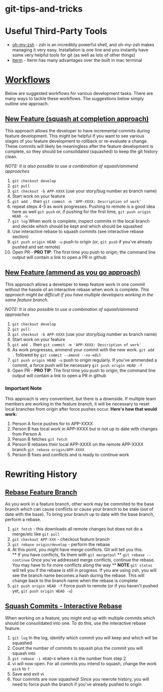 # git-tips-and-tricks

# Useful Third-Party Tools
* [oh-my-zsh](https://github.com/robbyrussell/oh-my-zsh) - zsh is an incredibly powerful shell, and oh-my-zsh makes managing it very easy.  Installation is one line and you instantly have some very helpful tools for git (as well as lots of other things)
* [iterm](https://www.iterm2.com/) - Iterm has many advantages over the built in mac terminal

# [Workflows](#workflows)

Below are suggested workflows for various development tasks.  There are many ways to tackle these workflows.  The suggestions below simply outline one approach.

## [New Feature (squash at completion approach)](#new-feature-squash-completions)
This approach allows the developer to have incremental commits during feature development.  This might be helpful if you want to see various stages of you feature development to rollback or re-evaluate a change.  These commits will likely be meaningless after the feature development is complete, so they should be consolidated (squashed) to keep the git history clean.

*NOTE: It is also possible to use a combination of squash/ammend approaches*

1. `git checkout develop`
2. `git pull`
3. `git checkout -b APP-XXXX` (use your story/bug number as branch name)
4. Start work on your feature
5. `git add .` then `git commit -m 'APP-XXXX: Description of work'`
6. repeat steps 4-5 as work progresses.  Pushing to remote is a good idea here as well `git push` or, if pushing for the first time, `git push origin HEAD -u`
7. `git log` When work is complete, inspect commits in the local branch and decide which should be kept and which should be squashed
8. Use interactive rebase to squash commits (see interactive rebase section)
9. `git push origin HEAD -u` push to origin (or, `git push` if you've already pushed and set remote)
10. Open PR - **PRO TIP**: The first time you push to origin, the command line output will contain a link to open a PR in github

## [New Feature (ammend as you go approach)](#new-feature-amend-as-you-go)
This approach allows a developer to keep feature work in one commit without the hassle of an interactive rebase when work is complete.  *This approach might be difficult if you have multiple developers working in the same feature branch.*

*NOTE: It is also possible to use a combination of squash/ammend approaches*

1. `git checkout develop`
2. `git pull`
3. `git checkout -b APP-XXXX` (use your story/bug number as branch name)
4. Start work on your feature
5. `git add .` then `git commit -m 'APP-XXXX: Description of work'`
6. As work progresses, ammend your commit with the new work. `git add .` followed by `git commit --amend --no-edit`
7. `git push origin HEAD -u` push to origin regularly.  If you've ammended a commit, a force push will be necessary `git push origin HEAD -f`
8. Open PR - **PRO TIP**: The first time you push to origin, the command line output will contain a link to open a PR in github

### Important Note
This approach is very conventient, but there is a downside.  If multiple team members are working in the feature branch, it will be necessary to reset local branches from origin after force pushes occur. 
**Here's how that would work:**
1. Person A force pushes for to APP-XXXX
2. Person B has local work in APP-XXXX but is not up to date with changes from Person A
3. Person B fetches `git fetch`
4. Person B rebases their local APP-XXXX on the remote APP-XXXX branch `git rebase origin/APP-XXXX`
5. Person B fixes and conflicts and is ready to continue work

# Rewriting History
## [Rebase Feature Branch](#rebase-feature-branch)
As you work in a feature branch, other work may be commited to the base branch which can cause conflicts or cause your branch to be stale (out of date with the base).  To bring your branch up to date with the base branch, perform a rebase.
1. `git fetch` - this downloads all remote changes but does not do a merge/etc like `git pull`
2. `git checkout APP-XXX` - checkout feature branch
3. `git rebase origin/develop` - perform the rebase
4. At this point, you might have merge conflicts.  Git will tell you this.  
** If you have conflicts, fix them with `git mergetool`
** `git rebase --continue` Once you've addressed merge conflicts, continue the rebase.  You may have to fix more conflicts along the way
** **NOTE** `git status` will tell you if the rebase is still in progress.  If you are using zsh, you will see the branch name becomes a hash during the rebase.  This will change back to the branch name when the rebase is complete
5. `git push origin HEAD -f` Force push to remote (or if you haven't pushed yet, `git push origin HEAD -u`)

## [Squash Commits - Interactive Rebase](#interactive-rebase-squash-commits)
When working on a feature, you might end up with multiple commits which should be consolidated into one.  To do this, use the interactive rebase feature.
1. `git log` In the log, identify which commit you will keep and which will be squashed
2. Count the number of commits to squash plus the commit you will squash into
3. `git rebase -i HEAD~X` where `X` is the number from step 2
4. vi will now open.  For all commits you intend to squash, change the work `pick` to `f`
5. Save and exit vi
6. Your commits are now squashed! Since you rewrote history, you will need to force push the branch if you've already pushed to origin


